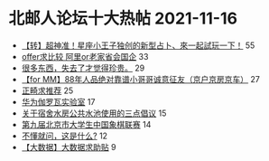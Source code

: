 # 北邮人论坛十大热帖 2021-11-16

- [【转】超神准！星座小王子独创的新型占卜、來一起試玩一下！](https://bbs.byr.cn/article/Constellations/326533) 55
- [offer求比较 阿里or老家省会国企](https://bbs.byr.cn/article/Job/2148202) 33
- [很多东西，失去了才觉得珍贵。](https://bbs.byr.cn/article/Feeling/3180248) 29
- [【for MM】88年人品绝对靠谱小哥哥诚意征友（京户京房京车）](https://bbs.byr.cn/article/Friends/2010090) 27
- [正畸求推荐](https://bbs.byr.cn/article/Health/226546) 25
- [华为伽罗瓦实验室](https://bbs.byr.cn/article/WorkLife/1176740) 17
- [关于宿舍水房公共水池使用的三点倡议](https://bbs.byr.cn/article/Talking/6312932) 15
- [第九届北京市大学生中国象棋联赛](https://bbs.byr.cn/article/Chess/14780) 14
- [不懂就问，这是什么?](https://bbs.byr.cn/article/Photo/271523) 12
- [【大数据】大数据求助贴](https://bbs.byr.cn/article/Visualization/501) 9


